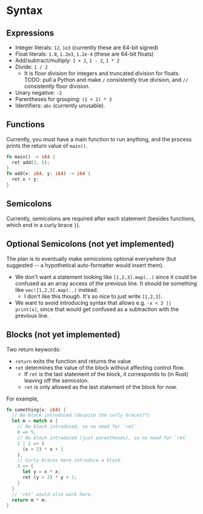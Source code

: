 # Syntax

## Expressions

- Integer literals: `12`, `1e3` (currently these are 64-bit signed)
- Float literals: `1.0`, `1.2e3`, `1.2e-4` (these are 64-bit floats)
- Add/subtract/multiply: `1 + 2`, `1 - 2`, `1 * 2`
- Divide: `1 / 2`
  - It is floor division for integers and truncated division for floats. TODO: pull a Python and make `/` consistently true division, and `//` consistently floor division.
- Unary negative: `-2`
- Parentheses for grouping: `(1 + 2) * 3`
- Identifiers: `abc` (currently unusable).

## Functions

Currently, you must have a main function to run anything, and the process prints the return value of `main()`.

```rs
fn main() -> i64 {
  ret add(3, 5);
}
fn add(x: i64, y: i64) -> i64 {
  ret x + y;
}
```

## Semicolons

Currently, semicolons are required after each statement (besides functions, which end in a curly brace `}`).

## Optional Semicolons (not yet implemented)

The plan is to eventually make semicolons optional everywhere (but suggested -- a hypothetical auto-formatter would insert them).

- We don't want a statement looking like `[1,2,3].map(..)` since it could be confused as an array access of the previous line. It should be something like `vec![1,2,3].map(..)` instead.
  - I don't like this though. It's so nice to just write `[1,2,3]`.
- We want to avoid introducing syntax that allows e.g. `-x < 3 || print(x)`, since that would get confused as a subtraction with the previous line.

## Blocks (not yet implemented)

Two return keywords:

- `return` exits the function and returns the value
- `ret` determines the value of the block without affecting control flow.
  - If `ret` is the last statement of the block, it corresponds to (in Rust) leaving off the semicolon.
  - `ret` is only allowed as the last statement of the block for now.

For example,

```rs
fn something(x: i64) {
  // No block introduced (despite the curly braces??)
  let m = match x {
    // No block introduced, so no need for `ret`
    0 => 5,
    // No block introduced (just parentheses), so no need for `ret`
    1 | 2 => (
      (x + 2) * x + 1
    ),
    // Curly braces here introduce a block.
    3 => {
      let y = x * x;
      ret (y + 2) * y + 1;
    }
  }
  // 'ret' would also work here.
  return m * m;
}
```
